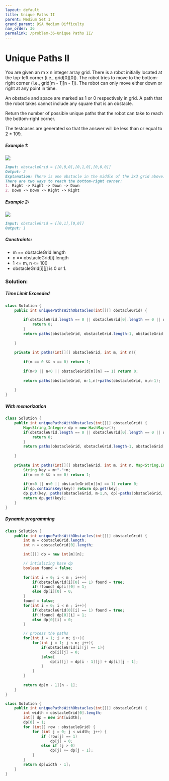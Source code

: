 ```yaml
---
layout: default
title: Unique Paths II
parent: Medium Set 1
grand_parent: DSA Medium Difficulty
nav_order: 36
permalink: /problem-36-Unique Paths II/
---
```


# Unique Paths II
You are given an m x n integer array grid. There is a robot initially located at the top-left corner (i.e., grid[0][0]). The robot tries to move to the bottom-right corner (i.e., grid[m - 1][n - 1]). The robot can only move either down or right at any point in time.

An obstacle and space are marked as 1 or 0 respectively in grid. A path that the robot takes cannot include any square that is an obstacle.

Return the number of possible unique paths that the robot can take to reach the bottom-right corner.

The testcases are generated so that the answer will be less than or equal to 2 * 109.

##### Example 1:
![](../../assets/images/ds/robot1.jpeg)
```markdown
Input: obstacleGrid = [[0,0,0],[0,1,0],[0,0,0]]
Output: 2
Explanation: There is one obstacle in the middle of the 3x3 grid above.
There are two ways to reach the bottom-right corner:
1. Right -> Right -> Down -> Down
2. Down -> Down -> Right -> Right
```
##### Example 2:
![](../../assets/images/ds/robot2.jpeg)
```markdown
Input: obstacleGrid = [[0,1],[0,0]]
Output: 1
```
##### Constraints:
* m == obstacleGrid.length
* n == obstacleGrid[i].length
* 1 <= m, n <= 100
* obstacleGrid[i][j] is 0 or 1.

### Solution: 
##### Time Limit Exceeded

```java
class Solution {
    public int uniquePathsWithObstacles(int[][] obstacleGrid) {
                
        if(obstacleGrid.length == 0 || obstacleGrid[0].length == 0 || obstacleGrid[0][0] ==  1) {
            return 0;
        }
        return paths(obstacleGrid, obstacleGrid.length-1, obstacleGrid[0].length-1);
        
    }
    
    private int paths(int[][] obstacleGrid, int m, int n){
        
        if(m == 0 && n == 0) return 1;
        
        if(m<0 || n<0 || obstacleGrid[m][n] == 1) return 0;
        
        return paths(obstacleGrid, m-1,n)+paths(obstacleGrid, m,n-1);
        
    }
}
```
##### With memorization 
```java
class Solution {
    public int uniquePathsWithObstacles(int[][] obstacleGrid) {
        Map<String,Integer> dp = new HashMap<>();    
        if(obstacleGrid.length == 0 || obstacleGrid[0].length == 0 || obstacleGrid[0][0] ==  1) {
            return 0;
        }
        return paths(obstacleGrid, obstacleGrid.length-1, obstacleGrid[0].length-1, dp);
        
    }
    
    private int paths(int[][] obstacleGrid, int m, int n, Map<String,Integer> dp){
        String key = m+"-"+n;
        if(m == 0 && n == 0) return 1;
        
        if(m<0 || n<0 || obstacleGrid[m][n] == 1) return 0;
        if(dp.containsKey(key)) return dp.get(key);
        dp.put(key, paths(obstacleGrid, m-1,n, dp)+paths(obstacleGrid, m,n-1, dp));
        return dp.get(key);
    }
}
```
##### Dynamic programming 
```java
class Solution {
    public int uniquePathsWithObstacles(int[][] obstacleGrid) {
        int m = obstacleGrid.length;
        int n = obstacleGrid[0].length;

        int[][] dp = new int[m][n];

        // intializing base dp
        boolean found = false;
        
        for(int i = 0; i < m ; i++){
            if(obstacleGrid[i][0] == 1) found = true;
            if(!found) dp[i][0] = 1;
            else dp[i][0] = 0;
        }
        found = false;
        for(int i = 0; i < n ; i++){
            if(obstacleGrid[0][i] == 1) found = true;
            if(!found) dp[0][i] = 1;
            else dp[0][i] = 0;
        }

        // process the paths
        for(int i = 1; i < m; i++){
            for(int j = 1; j < n; j++){
                if(obstacleGrid[i][j] == 1){
                    dp[i][j] = 0;
                }else{
                    dp[i][j] = dp[i - 1][j] + dp[i][j - 1];
                }
            }
        }
        
        return dp[m - 1][n - 1];
    }
}
```
```java
class Solution {
    public int uniquePathsWithObstacles(int[][] obstacleGrid) {
        int width = obstacleGrid[0].length;
        int[] dp = new int[width];
        dp[0] = 1;
        for (int[] row : obstacleGrid) {
            for (int j = 0; j < width; j++) {
                if (row[j] == 1)
                    dp[j] = 0;
                else if (j > 0)
                    dp[j] += dp[j - 1];
            }
        }
        return dp[width - 1];
    }
}
```